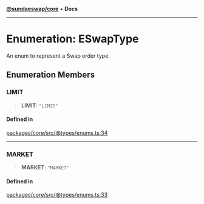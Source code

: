 [**@sundaeswap/core**](../../README.md) • **Docs**

***

# Enumeration: ESwapType

An enum to represent a Swap order type.

## Enumeration Members

### LIMIT

> **LIMIT**: `"LIMIT"`

#### Defined in

[packages/core/src/@types/enums.ts:34](https://github.com/SundaeSwap-finance/sundae-sdk/blob/main/packages/core/src/@types/enums.ts#L34)

***

### MARKET

> **MARKET**: `"MARKET"`

#### Defined in

[packages/core/src/@types/enums.ts:33](https://github.com/SundaeSwap-finance/sundae-sdk/blob/main/packages/core/src/@types/enums.ts#L33)
